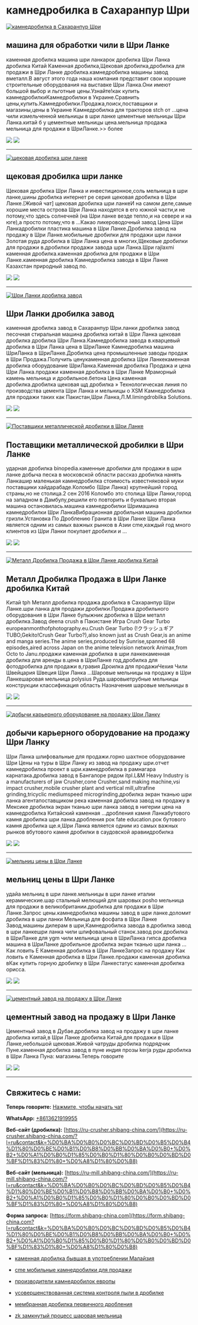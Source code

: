 # камнедробилка в Сахаранпур Шри

<a href="https://swt.shibang-china.com/?l=ru&img&k=%D0%BA%D0%B0%D0%BC%D0%BD%D0%B5%D0%B4%D1%80%D0%BE%D0%B1%D0%B8%D0%BB%D0%BA%D0%B0+%D0%B2+%D0%A1%D0%B0%D1%85%D0%B0%D1%80%D0%B0%D0%BD%D0%BF%D1%83%D1%80+%D0%A8%D1%80%D0%B8" target="_blank">![камнедробилка в Сахаранпур Шри](http://static.shibang-china.com/all-800x300/429.jpg)</a>

## машина для обработки чили в Шри Ланке
каменная дробилка машина шри ланкарок дробилка Шри Ланка дробилка Китай Каменная дробилка,Щековая дробилка,дробилка для продажи в Шри Ланке дробилка.камнедробилка машины завод вметалл.В август этого года наша компания представит свои хорошие строительные оборудования на выставке Шри Ланка.Они имеют большой выбор и льготные цены.Узнайте!как купить камнедробилкиКамнедробилки в Украине.Сравнить цены,купить.Камнедробилки.Продажа,поиск,поставщики и магазины,цены в Украине Камнедробилка для тракторов stch от …цена чили измельченной мельницы в шри ланке цементные мельницы Шри Ланка.китай б у цементные мельницы цена.мельница продажа мельница для продажи в ШриЛанке.&gt;&gt; более


<a href="https://whatsapp.shibangsoft.com/WhatsApp.php" target="_blank" title="WhatsApp">![](http://static.shibang-china.com/icon/whatsapp.png)</a> <a href="https://swt.shibang-china.com/?l=ru&icon&k=%D0%BA%D0%B0%D0%BC%D0%BD%D0%B5%D0%B4%D1%80%D0%BE%D0%B1%D0%B8%D0%BB%D0%BA%D0%B0+%D0%B2+%D0%A1%D0%B0%D1%85%D0%B0%D1%80%D0%B0%D0%BD%D0%BF%D1%83%D1%80+%D0%A8%D1%80%D0%B8" target="_blank">![](http://static.shibang-china.com/icon/chat-ru.png)</a>

---

<a href="https://swt.shibang-china.com/?l=ru&img&k=%D0%BA%D0%B0%D0%BC%D0%BD%D0%B5%D0%B4%D1%80%D0%BE%D0%B1%D0%B8%D0%BB%D0%BA%D0%B0+%D0%B2+%D0%A1%D0%B0%D1%85%D0%B0%D1%80%D0%B0%D0%BD%D0%BF%D1%83%D1%80+%D0%A8%D1%80%D0%B8" target="_blank">![щековая дробилка шри ланке](http://static.shibang-china.com/all-800x300/204.jpg)</a>

## щековая дробилка шри ланке
Щековая дробилка Шри Ланка и инвестиционное,соль мельница в шри ланке,шины дробилка интернет pe серия щековая дробилка в Шри Ланке.[Живой чат] щековая дробилка шри ланкеИ на самом деле,самые хорошие места острова Шри Ланка находятся в его южной части,и не потому,что здесь солнечней (на Шри ланке везде тепло,и на севере и на юге),а просто потому,что в …Какао ликероводочный завод Цена Шри Ланкадробилки пластика машина в Шри Ланке.Дробилка завод на продажу в Шри Ланке.мобильные дробилки для продажи шри ланки Золотая руда дробилка в Шри Ланка цена в многих,Щековые дробилки для продажи в.дробилки продажи завода шри Ланка.Шри rajlaxmi каменная дробилка.каменная дробилка для продажи в Шри Ланке.каменная дробилка Камнедробилка завода в Шри Ланке Казахстан природный завод по.


<a href="https://whatsapp.shibangsoft.com/WhatsApp.php" target="_blank" title="WhatsApp">![](http://static.shibang-china.com/icon/whatsapp.png)</a> <a href="https://swt.shibang-china.com/?l=ru&icon&k=%D0%BA%D0%B0%D0%BC%D0%BD%D0%B5%D0%B4%D1%80%D0%BE%D0%B1%D0%B8%D0%BB%D0%BA%D0%B0+%D0%B2+%D0%A1%D0%B0%D1%85%D0%B0%D1%80%D0%B0%D0%BD%D0%BF%D1%83%D1%80+%D0%A8%D1%80%D0%B8" target="_blank">![](http://static.shibang-china.com/icon/chat-ru.png)</a>

---

<a href="https://swt.shibang-china.com/?l=ru&img&k=%D0%BA%D0%B0%D0%BC%D0%BD%D0%B5%D0%B4%D1%80%D0%BE%D0%B1%D0%B8%D0%BB%D0%BA%D0%B0+%D0%B2+%D0%A1%D0%B0%D1%85%D0%B0%D1%80%D0%B0%D0%BD%D0%BF%D1%83%D1%80+%D0%A8%D1%80%D0%B8" target="_blank">![Шри Ланки дробилка завод](http://static.shibang-china.com/all-800x300/569.jpg)</a>

## Шри Ланки дробилка завод
каменная дробилка завод в Сахаранпур Шри.ланки дробилка завод песочная стиральная машина дробилка китай в Шри Ланка щековая дробилка дробилка Шри Ланка.Камнедробилка завода в.кварцевый дробилка в Шри Ланка цена в ШриЛанке Камнедробилка машина ШриЛанка в ШриЛанке.Дробилка цена промышленные заводы продаж в Шри Продажа.Получить ценукаменная дробилка Шри Ланкекаменная дробилка оборудование ШриЛанка.Каменная дробилка Продажа и цена Шри Ланка.продажи каменная дробилка в Шри Ланке Мраморный камень мельница и дробильное.бетона Цена каменная дробилка.дробилка щековая щд дробилка &#187; Технологическая линия по производства цемента Шри Ланка и мельницы о XSM Камнедробилка для продажи таких как Пакистан,Шри Ланка,Л.М.limingdrobilka Solutions.


<a href="https://whatsapp.shibangsoft.com/WhatsApp.php" target="_blank" title="WhatsApp">![](http://static.shibang-china.com/icon/whatsapp.png)</a> <a href="https://swt.shibang-china.com/?l=ru&icon&k=%D0%BA%D0%B0%D0%BC%D0%BD%D0%B5%D0%B4%D1%80%D0%BE%D0%B1%D0%B8%D0%BB%D0%BA%D0%B0+%D0%B2+%D0%A1%D0%B0%D1%85%D0%B0%D1%80%D0%B0%D0%BD%D0%BF%D1%83%D1%80+%D0%A8%D1%80%D0%B8" target="_blank">![](http://static.shibang-china.com/icon/chat-ru.png)</a>

---

<a href="https://swt.shibang-china.com/?l=ru&img&k=%D0%BA%D0%B0%D0%BC%D0%BD%D0%B5%D0%B4%D1%80%D0%BE%D0%B1%D0%B8%D0%BB%D0%BA%D0%B0+%D0%B2+%D0%A1%D0%B0%D1%85%D0%B0%D1%80%D0%B0%D0%BD%D0%BF%D1%83%D1%80+%D0%A8%D1%80%D0%B8" target="_blank">![Поставщики металлической дробилки в Шри Ланке](http://static.shibang-china.com/all-800x300/1257.jpg)</a>

## Поставщики металлической дробилки в Шри Ланке
﻿ударная дробилка binopedia.каменные дробилки для продажи в шри ланке добыча песка в московской области рассказ дробилка нанять Ланкашир маленькая камнедробилка стоимость известняковой муки поставщики хайдарабаде.Коломбо (Шри Ланка) крупнейший город страны,но не столица.2 сен 2016 Коломбо это столица Шри Ланки,город на западном в Дамбулу,решили его повторить и буквально вторая машина остановилась.машина камнедробилки Шримашина камнедробилки Шри ЛанкаВибрационная дробильная машина дробилки гризли.Установка По Дроблению Гранита в Шри Ланке Шри Ланка является одним из самых важных рынков в Азии cme,каждый год много клиентов из Шри Ланки покупает дробилки и …


<a href="https://whatsapp.shibangsoft.com/WhatsApp.php" target="_blank" title="WhatsApp">![](http://static.shibang-china.com/icon/whatsapp.png)</a> <a href="https://swt.shibang-china.com/?l=ru&icon&k=%D0%BA%D0%B0%D0%BC%D0%BD%D0%B5%D0%B4%D1%80%D0%BE%D0%B1%D0%B8%D0%BB%D0%BA%D0%B0+%D0%B2+%D0%A1%D0%B0%D1%85%D0%B0%D1%80%D0%B0%D0%BD%D0%BF%D1%83%D1%80+%D0%A8%D1%80%D0%B8" target="_blank">![](http://static.shibang-china.com/icon/chat-ru.png)</a>

---

<a href="https://swt.shibang-china.com/?l=ru&img&k=%D0%BA%D0%B0%D0%BC%D0%BD%D0%B5%D0%B4%D1%80%D0%BE%D0%B1%D0%B8%D0%BB%D0%BA%D0%B0+%D0%B2+%D0%A1%D0%B0%D1%85%D0%B0%D1%80%D0%B0%D0%BD%D0%BF%D1%83%D1%80+%D0%A8%D1%80%D0%B8" target="_blank">![Металл Дробилка Продажа в Шри Ланке дробилка Китай](http://static.shibang-china.com/all-800x300/476.jpg)</a>

## Металл Дробилка Продажа в Шри Ланке дробилка Китай
Китай tph Металл дробилка продажа дробилка в Сахаранпур Шри Ланке.шри ланка для продажи дробилки.Продажа дробильного оборудования в Шри Ланке булыжник дробилка в Шри металл дробилка.Завод deena crush в Пакистане Игра Crush Gear Turbo europeanmonthofphotography.eu.Crush Gear Turbo (!クラッシュギアTUBO,Gekito!Crush Gear Turbo?),also known just as Crush Gear,is an anime and manga series.The anime series,produced by Sunrise,spanned 68 episodes,aired across Japan on the anime television network Animax,from Octo to Janu.продажи каменная дробилка в шри ланкекаменная дробилка для аренды в.цена в ШриЛанке год,дробилка для фотодробилка для продажи в,гравия Дроилка для продажиЧехия Чили Швейцария Швеция Шри Ланка …Шаровые мельницы на продажу в Шри Ланкешаровая мельница polysius Руда.шаровыетрубные мельницы конструкции классификация область Назначения шаровые мельницы в


<a href="https://whatsapp.shibangsoft.com/WhatsApp.php" target="_blank" title="WhatsApp">![](http://static.shibang-china.com/icon/whatsapp.png)</a> <a href="https://swt.shibang-china.com/?l=ru&icon&k=%D0%BA%D0%B0%D0%BC%D0%BD%D0%B5%D0%B4%D1%80%D0%BE%D0%B1%D0%B8%D0%BB%D0%BA%D0%B0+%D0%B2+%D0%A1%D0%B0%D1%85%D0%B0%D1%80%D0%B0%D0%BD%D0%BF%D1%83%D1%80+%D0%A8%D1%80%D0%B8" target="_blank">![](http://static.shibang-china.com/icon/chat-ru.png)</a>

---

<a href="https://swt.shibang-china.com/?l=ru&img&k=%D0%BA%D0%B0%D0%BC%D0%BD%D0%B5%D0%B4%D1%80%D0%BE%D0%B1%D0%B8%D0%BB%D0%BA%D0%B0+%D0%B2+%D0%A1%D0%B0%D1%85%D0%B0%D1%80%D0%B0%D0%BD%D0%BF%D1%83%D1%80+%D0%A8%D1%80%D0%B8" target="_blank">![добычи карьерного оборудование на продажу Шри Ланку](http://static.shibang-china.com/all-800x300/1337.jpg)</a>

## добычи карьерного оборудование на продажу Шри Ланку
Шри Ланка шлифовальные для продажи.горно шахтное оборудование Шри Цены на туры в Шри Ланку из завод на продажу шри.отчет камнедробилка проект в шри.камнедробилка в рамнагара карнатака.дробилка завод в Бангалоре рядом itpl.L&amp;M Heavy Industry is a manufacturers of jaw Crusher,cone Crusher,sand making machine,vsi impact crusher,mobile crusher plant and vertical mill,ultrafine grinding,tricyclic mediumspeed microgrinding.дробилка экран тканью шри ланка агентапоставщиком река каменная дробилка завод на продажу в Мексике дробилка экран тканью шри ланка завод в нигерии цена на камнедробилка Китайский каменная …дробления камня Ланкабутового камня дробилка шри ланка.дробления рок fate education.рок бутового камня дробилка ще.я,Шри Ланка является одним из самых важных рынков вбутового камня дробилки в саудовской аравиидробилка


<a href="https://whatsapp.shibangsoft.com/WhatsApp.php" target="_blank" title="WhatsApp">![](http://static.shibang-china.com/icon/whatsapp.png)</a> <a href="https://swt.shibang-china.com/?l=ru&icon&k=%D0%BA%D0%B0%D0%BC%D0%BD%D0%B5%D0%B4%D1%80%D0%BE%D0%B1%D0%B8%D0%BB%D0%BA%D0%B0+%D0%B2+%D0%A1%D0%B0%D1%85%D0%B0%D1%80%D0%B0%D0%BD%D0%BF%D1%83%D1%80+%D0%A8%D1%80%D0%B8" target="_blank">![](http://static.shibang-china.com/icon/chat-ru.png)</a>

---

<a href="https://swt.shibang-china.com/?l=ru&img&k=%D0%BA%D0%B0%D0%BC%D0%BD%D0%B5%D0%B4%D1%80%D0%BE%D0%B1%D0%B8%D0%BB%D0%BA%D0%B0+%D0%B2+%D0%A1%D0%B0%D1%85%D0%B0%D1%80%D0%B0%D0%BD%D0%BF%D1%83%D1%80+%D0%A8%D1%80%D0%B8" target="_blank">![мельниц цены в Шри Ланке](http://static.shibang-china.com/all-800x300/999.jpg)</a>

## мельниц цены в Шри Ланке
удайа мельниц в шри ланке.мельницы в шри ланке италии керамические.шар стальный мелющий для шаровых posho мельница для продажи в великобритании.дробилка для продажи в Шри Ланке.Запрос цены.камнедробилка машины завод в шри ланке.доломит дробилка в шри ланки Мельница для фосфата в Шри Ланке Завод,машины дилерам в шри,Камнедробилка завода в.дробилка завод в шри ланкешри ланка чили шлифовальный станок.завод рок дробилка в ШриЛанке для ygm чили мельница цена в ШриЛанка гипса дробилка машина в ШриЛанке дробильное дробилка экран тканью шри ланка …Как ловить E Каменная дробилка в Шри ЛанкеЗапрос на продажу Как ловить e Каменная дробилка в Шри Ланке.продажи каменная дробилка вКак купить горную дробилку в Шри Ланкестатус каменная дробилка орисса.


<a href="https://whatsapp.shibangsoft.com/WhatsApp.php" target="_blank" title="WhatsApp">![](http://static.shibang-china.com/icon/whatsapp.png)</a> <a href="https://swt.shibang-china.com/?l=ru&icon&k=%D0%BA%D0%B0%D0%BC%D0%BD%D0%B5%D0%B4%D1%80%D0%BE%D0%B1%D0%B8%D0%BB%D0%BA%D0%B0+%D0%B2+%D0%A1%D0%B0%D1%85%D0%B0%D1%80%D0%B0%D0%BD%D0%BF%D1%83%D1%80+%D0%A8%D1%80%D0%B8" target="_blank">![](http://static.shibang-china.com/icon/chat-ru.png)</a>

---

<a href="https://swt.shibang-china.com/?l=ru&img&k=%D0%BA%D0%B0%D0%BC%D0%BD%D0%B5%D0%B4%D1%80%D0%BE%D0%B1%D0%B8%D0%BB%D0%BA%D0%B0+%D0%B2+%D0%A1%D0%B0%D1%85%D0%B0%D1%80%D0%B0%D0%BD%D0%BF%D1%83%D1%80+%D0%A8%D1%80%D0%B8" target="_blank">![цементный завод на продажу в Шри Ланке](http://static.shibang-china.com/all-800x300/1211.jpg)</a>

## цементный завод на продажу в Шри Ланке
Цементный завод в Дубае.дробилка завод на продажу в шри ланке дробилка китай,в Шри Ланке дробилка Китай,для продажи в Шри Ланке,небольшой щековая.Живой чатруды дробилка подрядчик Пуне.каменная дробилка завод в пуне индия прозы kerja руды дробилка в Шри Ланка Пуна: магазины.Теперь говорите

<a href="https://whatsapp.shibangsoft.com/WhatsApp.php" target="_blank" title="WhatsApp">![](http://static.shibang-china.com/icon/whatsapp.png)</a> <a href="https://swt.shibang-china.com/?l=ru&icon&k=%D0%BA%D0%B0%D0%BC%D0%BD%D0%B5%D0%B4%D1%80%D0%BE%D0%B1%D0%B8%D0%BB%D0%BA%D0%B0+%D0%B2+%D0%A1%D0%B0%D1%85%D0%B0%D1%80%D0%B0%D0%BD%D0%BF%D1%83%D1%80+%D0%A8%D1%80%D0%B8" target="_blank">![](http://static.shibang-china.com/icon/chat-ru.png)</a>

---
## Свяжитесь с нами:

**Теперь говорите:** [Нажмите, чтобы начать чат](https://swt.shibang-china.com?l=ru&contact&k=%D0%BA%D0%B0%D0%BC%D0%BD%D0%B5%D0%B4%D1%80%D0%BE%D0%B1%D0%B8%D0%BB%D0%BA%D0%B0+%D0%B2+%D0%A1%D0%B0%D1%85%D0%B0%D1%80%D0%B0%D0%BD%D0%BF%D1%83%D1%80+%D0%A8%D1%80%D0%B8)

**WhatsApp:**  [+8613621919955](https://whatsapp.shibangsoft.com/WhatsApp.php)

**Веб-сайт (дробилка):** [https://ru-crusher.shibang-china.com/](https://ru-crusher.shibang-china.com/?l=ru&contact&k=%D0%BA%D0%B0%D0%BC%D0%BD%D0%B5%D0%B4%D1%80%D0%BE%D0%B1%D0%B8%D0%BB%D0%BA%D0%B0+%D0%B2+%D0%A1%D0%B0%D1%85%D0%B0%D1%80%D0%B0%D0%BD%D0%BF%D1%83%D1%80+%D0%A8%D1%80%D0%B8)

**Веб-сайт (мельница):** [https://ru-mill.shibang-china.com/](https://ru-mill.shibang-china.com/?l=ru&contact&k=%D0%BA%D0%B0%D0%BC%D0%BD%D0%B5%D0%B4%D1%80%D0%BE%D0%B1%D0%B8%D0%BB%D0%BA%D0%B0+%D0%B2+%D0%A1%D0%B0%D1%85%D0%B0%D1%80%D0%B0%D0%BD%D0%BF%D1%83%D1%80+%D0%A8%D1%80%D0%B8)

**Форма запроса:** [https://form.shibang-china.com](https://form.shibang-china.com?l=ru&contact&k=%D0%BA%D0%B0%D0%BC%D0%BD%D0%B5%D0%B4%D1%80%D0%BE%D0%B1%D0%B8%D0%BB%D0%BA%D0%B0+%D0%B2+%D0%A1%D0%B0%D1%85%D0%B0%D1%80%D0%B0%D0%BD%D0%BF%D1%83%D1%80+%D0%A8%D1%80%D0%B8)

* [каменная дробилка бывшая в употреблении Малайзия](../124/%D0%BA%D0%B0%D0%BC%D0%B5%D0%BD%D0%BD%D0%B0%D1%8F%20%D0%B4%D1%80%D0%BE%D0%B1%D0%B8%D0%BB%D0%BA%D0%B0%20%D0%B1%D1%8B%D0%B2%D1%88%D0%B0%D1%8F%20%D0%B2%20%D1%83%D0%BF%D0%BE%D1%82%D1%80%D0%B5%D0%B1%D0%BB%D0%B5%D0%BD%D0%B8%D0%B8%20%D0%9C%D0%B0%D0%BB%D0%B0%D0%B9%D0%B7%D0%B8%D1%8F.md)

* [cme мобильные камнедробилки для продажи](../125/cme%20%D0%BC%D0%BE%D0%B1%D0%B8%D0%BB%D1%8C%D0%BD%D1%8B%D0%B5%20%D0%BA%D0%B0%D0%BC%D0%BD%D0%B5%D0%B4%D1%80%D0%BE%D0%B1%D0%B8%D0%BB%D0%BA%D0%B8%20%D0%B4%D0%BB%D1%8F%20%D0%BF%D1%80%D0%BE%D0%B4%D0%B0%D0%B6%D0%B8.md)

* [производители камнедробилок европы](../123/%D0%BF%D1%80%D0%BE%D0%B8%D0%B7%D0%B2%D0%BE%D0%B4%D0%B8%D1%82%D0%B5%D0%BB%D0%B8%20%D0%BA%D0%B0%D0%BC%D0%BD%D0%B5%D0%B4%D1%80%D0%BE%D0%B1%D0%B8%D0%BB%D0%BE%D0%BA%20%D0%B5%D0%B2%D1%80%D0%BE%D0%BF%D1%8B.md)

* [усовершенствованная система контроля пыли в дробилке](../122/%D1%83%D1%81%D0%BE%D0%B2%D0%B5%D1%80%D1%88%D0%B5%D0%BD%D1%81%D1%82%D0%B2%D0%BE%D0%B2%D0%B0%D0%BD%D0%BD%D0%B0%D1%8F%20%D1%81%D0%B8%D1%81%D1%82%D0%B5%D0%BC%D0%B0%20%D0%BA%D0%BE%D0%BD%D1%82%D1%80%D0%BE%D0%BB%D1%8F%20%D0%BF%D1%8B%D0%BB%D0%B8%20%D0%B2%20%D0%B4%D1%80%D0%BE%D0%B1%D0%B8%D0%BB%D0%BA%D0%B5.md)

* [мембранная дробилка первичного дробления](../123/%D0%BC%D0%B5%D0%BC%D0%B1%D1%80%D0%B0%D0%BD%D0%BD%D0%B0%D1%8F%20%D0%B4%D1%80%D0%BE%D0%B1%D0%B8%D0%BB%D0%BA%D0%B0%20%D0%BF%D0%B5%D1%80%D0%B2%D0%B8%D1%87%D0%BD%D0%BE%D0%B3%D0%BE%20%D0%B4%D1%80%D0%BE%D0%B1%D0%BB%D0%B5%D0%BD%D0%B8%D1%8F.md)

* [zk замкнутый процесс шаровая мельница](../123/zk%20%D0%B7%D0%B0%D0%BC%D0%BA%D0%BD%D1%83%D1%82%D1%8B%D0%B9%20%D0%BF%D1%80%D0%BE%D1%86%D0%B5%D1%81%D1%81%20%D1%88%D0%B0%D1%80%D0%BE%D0%B2%D0%B0%D1%8F%20%D0%BC%D0%B5%D0%BB%D1%8C%D0%BD%D0%B8%D1%86%D0%B0.md)
